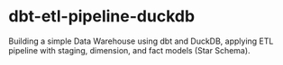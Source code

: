 # dbt-etl-pipeline-duckdb
Building a simple Data Warehouse using dbt and DuckDB, applying ETL pipeline with staging, dimension, and fact models (Star Schema).
